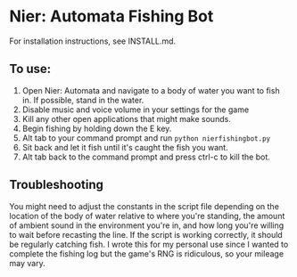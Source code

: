 # Nier: Automata Fishing Bot

For installation instructions, see INSTALL.md.

## To use:

1. Open Nier: Automata and navigate to a body of water you want to fish in. If possible, stand in the water.
2. Disable music and voice volume in your settings for the game
3. Kill any other open applications that might make sounds.
4. Begin fishing by holding down the E key.
4. Alt tab to your command prompt and run `python nierfishingbot.py`
5. Sit back and let it fish until it's caught the fish you want.
6. Alt tab back to the command prompt and press ctrl-c to kill the bot.

## Troubleshooting

You might need to adjust the constants in the script file depending on the location of the body of water relative to where you're standing, the amount of ambient sound in the environment you're in, and how long you're willing to wait before recasting the line. If the script is working correctly, it should be regularly catching fish. I wrote this for my personal use since I wanted to complete the fishing log but the game's RNG is ridiculous, so your mileage may vary.
